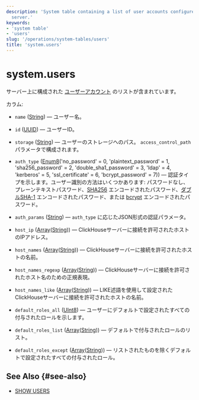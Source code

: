 ```yaml
---
description: 'System table containing a list of user accounts configured on the
  server.'
keywords:
- 'system table'
- 'users'
slug: '/operations/system-tables/users'
title: 'system.users'
---
```





# system.users

サーバー上に構成された [ユーザーアカウント](../../guides/sre/user-management/index.md#user-account-management) のリストが含まれています。

カラム:
- `name` ([String](../../sql-reference/data-types/string.md)) — ユーザー名。

- `id` ([UUID](../../sql-reference/data-types/uuid.md)) — ユーザーID。

- `storage` ([String](../../sql-reference/data-types/string.md)) — ユーザーのストレージへのパス。 `access_control_path` パラメータで構成されます。

- `auth_type` ([Enum8](../../sql-reference/data-types/enum.md)('no_password' = 0, 'plaintext_password' = 1, 'sha256_password' = 2, 'double_sha1_password' = 3, 'ldap' = 4, 'kerberos' = 5, 'ssl_certificate' = 6, 'bcrypt_password' = 7)) — 認証タイプを示します。ユーザー識別の方法はいくつかあります: パスワードなし、プレーンテキストパスワード、[SHA256](https://en.wikipedia.org/wiki/SHA-2) エンコードされたパスワード、[ダブルSHA-1](https://en.wikipedia.org/wiki/SHA-1) エンコードされたパスワード、または [bcrypt](https://en.wikipedia.org/wiki/Bcrypt) エンコードされたパスワード。

- `auth_params` ([String](../../sql-reference/data-types/string.md)) — `auth_type` に応じたJSON形式の認証パラメータ。

- `host_ip` ([Array](../../sql-reference/data-types/array.md)([String](../../sql-reference/data-types/string.md))) — ClickHouseサーバーに接続を許可されたホストのIPアドレス。

- `host_names` ([Array](../../sql-reference/data-types/array.md)([String](../../sql-reference/data-types/string.md))) — ClickHouseサーバーに接続を許可されたホストの名前。

- `host_names_regexp` ([Array](../../sql-reference/data-types/array.md)([String](../../sql-reference/data-types/string.md))) — ClickHouseサーバーに接続を許可されたホスト名のための正規表現。

- `host_names_like` ([Array](../../sql-reference/data-types/array.md)([String](../../sql-reference/data-types/string.md))) — LIKE述語を使用して設定されたClickHouseサーバーに接続を許可されたホストの名前。

- `default_roles_all` ([UInt8](/sql-reference/data-types/int-uint#integer-ranges)) — ユーザーにデフォルトで設定されたすべての付与されたロールを示します。

- `default_roles_list` ([Array](../../sql-reference/data-types/array.md)([String](../../sql-reference/data-types/string.md))) — デフォルトで付与されたロールのリスト。

- `default_roles_except` ([Array](../../sql-reference/data-types/array.md)([String](../../sql-reference/data-types/string.md))) — リストされたものを除くデフォルトで設定されたすべての付与されたロール。

## See Also {#see-also}

- [SHOW USERS](/sql-reference/statements/show#show-users)
